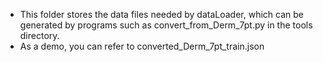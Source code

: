 * This folder stores the data files needed by dataLoader, which can be generated by programs such as convert_from_Derm_7pt.py in the tools directory.
* As a demo, you can refer to converted_Derm_7pt_train.json
